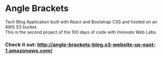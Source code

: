 # Angle Brackets
Tech Blog Application built with React and Bootstrap CSS and hosted on an AWS S3 bucket.   
This is the second project of the 100 days of code with Innovate Web Labs.  


### Check it out: http://angle-brackets-blog.s3-website-us-east-1.amazonaws.com/
